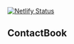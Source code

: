 [![Netlify Status](https://api.netlify.com/api/v1/badges/64689079-fc23-4f5d-992e-aafcc0136af3/deploy-status)](https://app.netlify.com/sites/t-contact-book/deploys)
## ContactBook
